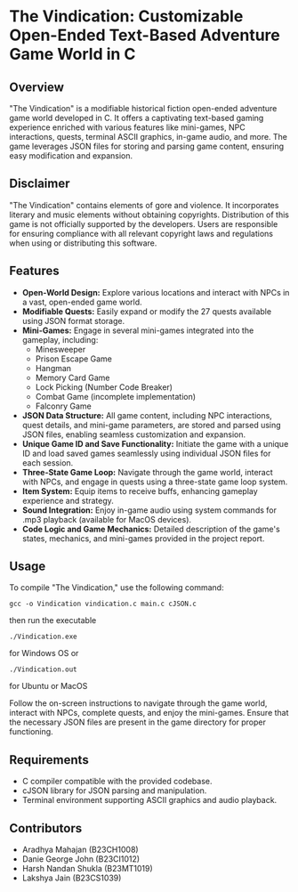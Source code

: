 # The Vindication: Customizable Open-Ended Text-Based Adventure Game World in C

## Overview
"The Vindication" is a modifiable historical fiction open-ended adventure game world developed in C. It offers a captivating text-based gaming experience enriched with various features like mini-games, NPC interactions, quests, terminal ASCII graphics, in-game audio, and more. The game leverages JSON files for storing and parsing game content, ensuring easy modification and expansion.

## Disclaimer
"The Vindication" contains elements of gore and violence. It incorporates literary and music elements without obtaining copyrights. Distribution of this game is not officially supported by the developers. Users are responsible for ensuring compliance with all relevant copyright laws and regulations when using or distributing this software.

## Features
- **Open-World Design:** Explore various locations and interact with NPCs in a vast, open-ended game world.
- **Modifiable Quests:** Easily expand or modify the 27 quests available using JSON format storage.
- **Mini-Games:** Engage in several mini-games integrated into the gameplay, including:
  - Minesweeper
  - Prison Escape Game
  - Hangman
  - Memory Card Game
  - Lock Picking (Number Code Breaker)
  - Combat Game (incomplete implementation)
  - Falconry Game
- **JSON Data Structure:** All game content, including NPC interactions, quest details, and mini-game parameters, are stored and parsed using JSON files, enabling seamless customization and expansion.
- **Unique Game ID and Save Functionality:** Initiate the game with a unique ID and load saved games seamlessly using individual JSON files for each session.
- **Three-State Game Loop:** Navigate through the game world, interact with NPCs, and engage in quests using a three-state game loop system.
- **Item System:** Equip items to receive buffs, enhancing gameplay experience and strategy.
- **Sound Integration:** Enjoy in-game audio using system commands for .mp3 playback (available for MacOS devices).
- **Code Logic and Game Mechanics:** Detailed description of the game's states, mechanics, and mini-games provided in the project report.

## Usage
To compile "The Vindication," use the following command:
```
gcc -o Vindication vindication.c main.c cJSON.c
```
then run the executable 
```
./Vindication.exe
```
for Windows OS
or
```
./Vindication.out
```
for Ubuntu or MacOS

Follow the on-screen instructions to navigate through the game world, interact with NPCs, complete quests, and enjoy the mini-games. Ensure that the necessary JSON files are present in the game directory for proper functioning.

## Requirements
- C compiler compatible with the provided codebase.
- cJSON library for JSON parsing and manipulation.
- Terminal environment supporting ASCII graphics and audio playback.

## Contributors
- Aradhya Mahajan (B23CH1008)
- Danie George John (B23CI1012)
- Harsh Nandan Shukla (B23MT1019)
- Lakshya Jain (B23CS1039)
